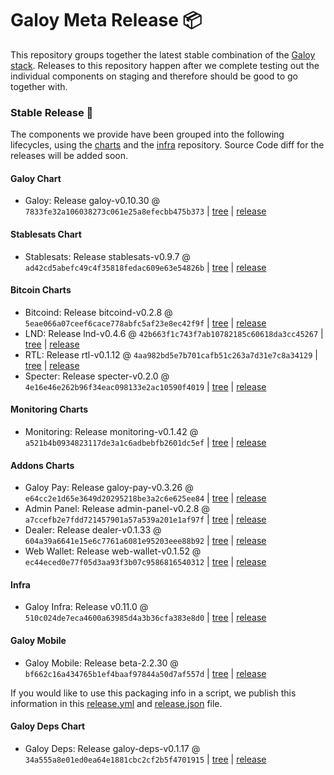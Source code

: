 # Galoy Meta Release 📦

This repository groups together the latest stable combination of the [Galoy stack](https://github.com/GaloyMoney/awesome-galoy#tech-components). 
Releases to this repository happen after we complete testing out the individual components on staging and therefore should be good to go together with.

### Stable Release 🎉

The components we provide have been grouped into the following lifecycles, using the [charts](https://github.com/GaloyMoney/charts) and the [infra](https://github.com/GaloyMoney/galoy-infra) repository. 
Source Code diff for the releases will be added soon.

#### Galoy Chart
- Galoy: Release galoy-v0.10.30 @ `7833fe32a106038273c061e25a8efecbb475b373` | [tree](https://github.com/GaloyMoney/charts/tree/7833fe32a106038273c061e25a8efecbb475b373/charts/galoy) | [release](https://github.com/GaloyMoney/charts/releases/tag/galoy-v0.10.30)

#### Stablesats Chart
- Stablesats: Release stablesats-v0.9.7 @ `ad42cd5abefc49c4f35818fedac609e63e54826b` | [tree](https://github.com/GaloyMoney/charts/tree/ad42cd5abefc49c4f35818fedac609e63e54826b/charts/stablesats) | [release](https://github.com/GaloyMoney/charts/releases/tag/stablesats-v0.9.7)

#### Bitcoin Charts
- Bitcoind: Release bitcoind-v0.2.8 @ `5eae066a07ceef6cace778abfc5af23e8ec42f9f` | [tree](https://github.com/GaloyMoney/charts/tree/5eae066a07ceef6cace778abfc5af23e8ec42f9f/charts/bitcoind) | [release](https://github.com/GaloyMoney/charts/releases/tag/bitcoind-v0.2.8)
- LND: Release lnd-v0.4.6 @ `42b663f1c743f7ab10782185c60618da3cc45267` | [tree](https://github.com/GaloyMoney/charts/tree/42b663f1c743f7ab10782185c60618da3cc45267/charts/lnd) | [release](https://github.com/GaloyMoney/charts/releases/tag/lnd-v0.4.6)
- RTL: Release rtl-v0.1.12 @ `4aa982bd5e7b701cafb51c263a7d31e7c8a34129` | [tree](https://github.com/GaloyMoney/charts/tree/4aa982bd5e7b701cafb51c263a7d31e7c8a34129/charts/rtl) | [release](https://github.com/GaloyMoney/charts/releases/tag/rtl-v0.1.12)
- Specter: Release specter-v0.2.0 @ `4e16e46e262b96f34eac098133e2ac10590f4019` | [tree](https://github.com/GaloyMoney/charts/tree/4e16e46e262b96f34eac098133e2ac10590f4019/charts/specter) | [release](https://github.com/GaloyMoney/charts/releases/tag/specter-v0.2.0)

#### Monitoring Charts
- Monitoring: Release monitoring-v0.1.42 @ `a521b4b0934823117de3a1c6adbebfb2601dc5ef` | [tree](https://github.com/GaloyMoney/charts/tree/a521b4b0934823117de3a1c6adbebfb2601dc5ef/charts/monitoring) | [release](https://github.com/GaloyMoney/charts/releases/tag/monitoring-v0.1.42)

#### Addons Charts
- Galoy Pay: Release galoy-pay-v0.3.26 @ `e64cc2e1d65e3649d20295218be3a2c6e625ee84` | [tree](https://github.com/GaloyMoney/charts/tree/e64cc2e1d65e3649d20295218be3a2c6e625ee84/charts/galoy-pay) | [release](https://github.com/GaloyMoney/charts/releases/tag/galoy-pay-v0.3.26)
- Admin Panel: Release admin-panel-v0.2.8 @ `a7ccefb2e7fdd721457901a57a539a201e1af97f` | [tree](https://github.com/GaloyMoney/charts/tree/a7ccefb2e7fdd721457901a57a539a201e1af97f/charts/admin-panel) | [release](https://github.com/GaloyMoney/charts/releases/tag/admin-panel-v0.2.8)
- Dealer: Release dealer-v0.1.33 @ `604a39a6641e15e6c7761a6081e95203eee88b92` | [tree](https://github.com/GaloyMoney/charts/tree/604a39a6641e15e6c7761a6081e95203eee88b92/charts/dealer) | [release](https://github.com/GaloyMoney/charts/releases/tag/dealer-v0.1.33)
- Web Wallet: Release web-wallet-v0.1.52 @ `ec44eced0e77f05d3aa93f3b07c9586816540312` | [tree](https://github.com/GaloyMoney/charts/tree/ec44eced0e77f05d3aa93f3b07c9586816540312/charts/web-wallet) | [release](https://github.com/GaloyMoney/charts/releases/tag/web-wallet-v0.1.52)

#### Infra

- Galoy Infra: Release v0.11.0 @ `510c024de7eca4600a63985d4a3b36cfa383e8d0` | [tree](https://github.com/GaloyMoney/galoy-infra/tree/510c024de7eca4600a63985d4a3b36cfa383e8d0) | [release](https://github.com/GaloyMoney/galoy-infra/releases/tag/v0.11.0)

#### Galoy Mobile

- Galoy Mobile: Release beta-2.2.30 @ `bf662c16a434765b1ef4baaf97844a50d7af557d` | [tree](https://github.com/GaloyMoney/galoy-mobile/tree/bf662c16a434765b1ef4baaf97844a50d7af557d) | [release](https://github.com/GaloyMoney/galoy-mobile/releases/tag/beta-2.2.30)

If you would like to use this packaging info in a script, we publish this information in this [release.yml](./release.yml) and [release.json](./release.json) file.

#### Galoy Deps Chart
- Galoy Deps: Release galoy-deps-v0.1.17 @ `34a555a8e01ed0ea64e1881cbc2cf2b5f4701915` | [tree](https://github.com/GaloyMoney/charts/tree/34a555a8e01ed0ea64e1881cbc2cf2b5f4701915/charts/galoy-deps) | [release](https://github.com/GaloyMoney/charts/releases/tag/galoy-deps-v0.1.17)
